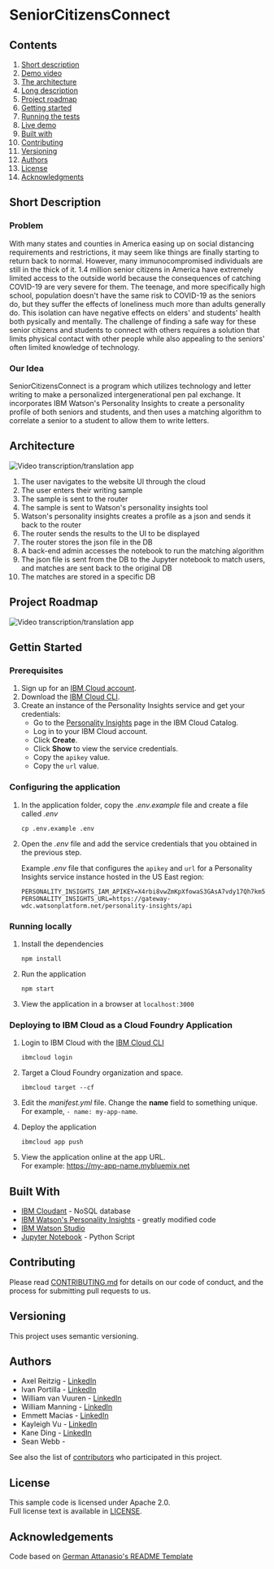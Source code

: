 # SeniorCitizensConnect

## Contents

1. [Short description](#short-description)
1. [Demo video](#demo-video)
1. [The architecture](#the-architecture)
1. [Long description](#long-description)
1. [Project roadmap](#project-roadmap)
1. [Getting started](#getting-started)
1. [Running the tests](#running-the-tests)
1. [Live demo](#live-demo)
1. [Built with](#built-with)
1. [Contributing](#contributing)
1. [Versioning](#versioning)
1. [Authors](#authors)
1. [License](#license)
1. [Acknowledgments](#acknowledgments)

## Short Description

### Problem

With many states and counties in America easing up on social distancing requirements and restrictions, it may seem like things are finally starting to return back to normal. However, many immunocompromised individuals are still in the thick of it. 1.4 million senior citizens in America have extremely limited access to the outside world because the consequences of catching COVID-19 are very severe for them. The teenage, and more specifically high school, population doesn't have the same risk to COVID-19 as the seniors do, but they suffer the effects of loneliness much more than adults generally do. This isolation can have negative effects on elders' and students' health both pysically and mentally. The challenge of finding a safe way for these senior citizens and students to connect with others requires a solution that limits physical contact with other people while also appealing to the seniors' often limited knowledge of technology. 

### Our Idea

SeniorCitizensConnect is a program which utilizes technology and letter writing to make a personalized intergenerational pen pal exchange. It incorporates IBM Watson's Personality Insights to create a personality profile of both seniors and students, and then uses a matching algorithm to correlate a senior to a student to allow them to write letters. 

## Architecture

![Video transcription/translation app](https://github.com/jiportilla/personality-insights-nodejs/blob/master/docs/c4c-2be-update.png?raw=true)
1. The user navigates to the website UI through the cloud
2. The user enters their writing sample
3. The sample is sent to the router
4. The sample is sent to Watson's personality insights tool
5. Watson's personality insights creates a profile as a json and sends it back to the router
6. The router sends the results to the UI to be displayed
7. The router stores the json file in the DB
8. A back-end admin accesses the notebook to run the matching algorithm
9. The json file is sent from the DB to the Jupyter notebook to match users, and matches are sent back to the original DB
10. The matches are stored in a specific DB

## Project Roadmap

![Video transcription/translation app](https://github.com/WilliamVanVuuren/William/blob/master/SeniorCitizensConnect%20Roadmap.png)

## Gettin Started

### Prerequisites

1. Sign up for an [IBM Cloud account](https://cloud.ibm.com/registration/).
1. Download the [IBM Cloud CLI](https://cloud.ibm.com/docs/cli/index.html#overview).
1. Create an instance of the Personality Insights service and get your credentials:
    - Go to the [Personality Insights](https://cloud.ibm.com/catalog/services/personality-insights) page in the IBM Cloud Catalog.
    - Log in to your IBM Cloud account.
    - Click **Create**.
    - Click **Show** to view the service credentials.
    - Copy the `apikey` value.
    - Copy the `url` value.

### Configuring the application

1. In the application folder, copy the *.env.example* file and create a file called *.env*

    ```
    cp .env.example .env
    ```

2. Open the *.env* file and add the service credentials that you obtained in the previous step.

    Example *.env* file that configures the `apikey` and `url` for a Personality Insights service instance hosted in the US East region:

    ```
    PERSONALITY_INSIGHTS_IAM_APIKEY=X4rbi8vwZmKpXfowaS3GAsA7vdy17Qh7km5D6EzKLHL2
    PERSONALITY_INSIGHTS_URL=https://gateway-wdc.watsonplatform.net/personality-insights/api
    ```
### Running locally

1. Install the dependencies

    ```
    npm install
    ```

1. Run the application

    ```
    npm start
    ```

1. View the application in a browser at `localhost:3000`

### Deploying to IBM Cloud as a Cloud Foundry Application

1. Login to IBM Cloud with the [IBM Cloud CLI](https://cloud.ibm.com/docs/cli/index.html#overview)

    ```
    ibmcloud login
    ```

1. Target a Cloud Foundry organization and space.

    ```
    ibmcloud target --cf
    ```

1. Edit the *manifest.yml* file. Change the **name** field to something unique.  
  For example, `- name: my-app-name`.
1. Deploy the application

    ```
    ibmcloud app push
    ```

1. View the application online at the app URL.  
For example: https://my-app-name.mybluemix.net


## Built With

- [IBM Cloudant](https://cloud.ibm.com/catalog?search=cloudant#search_results) - NoSQL database
- [IBM Watson's Personality Insights](https://personality-insights-demo.ng.bluemix.net/) - greatly modified code
- [IBM Watson Studio](https://www.ibm.com/cloud/watson-studio)
- [Jupyter Notebook](https://jupyter.org/) - Python Script

## Contributing

Please read [CONTRIBUTING.md](CONTRIBUTING.md) for details on our code of conduct, and the process for submitting pull requests to us.

## Versioning

This project uses semantic versioning.

## Authors

- Axel Reitzig - [LinkedIn](https://www.linkedin.com/in/areitzig/)
- Ivan Portilla - [LinkedIn](https://www.linkedin.com/in/ivanportilla/)
- William van Vuuren - [LinkedIn](https://www.linkedin.com/in/william-van-vuuren-0830081a3/)
- William Manning - [LinkedIn](https://www.linkedin.com/in/will-manning-389a391a2/)
- Emmett Macias - [LinkedIn](https://www.linkedin.com/in/emmett-macias-37051115a/)
- Kayleigh Vu - [LinkedIn](https://www.linkedin.com/in/kayleigh-vu-433a391a2/)
- Kane Ding - [LinkedIn](https://www.linkedin.com/in/kane-ding-a04a371a2/)
- Sean Webb - 

See also the list of [contributors](https://github.com/svvsdIC/svvsdcallforcode/graphs/contributors) who participated in this project.

## License

This sample code is licensed under Apache 2.0.  
Full license text is available in [LICENSE](LICENSE).

## Acknowledgements

Code based on [German Attanasio's README Template](https://github.com/watson-developer-cloud/personality-insights-nodejs/blob/master/README.md)
